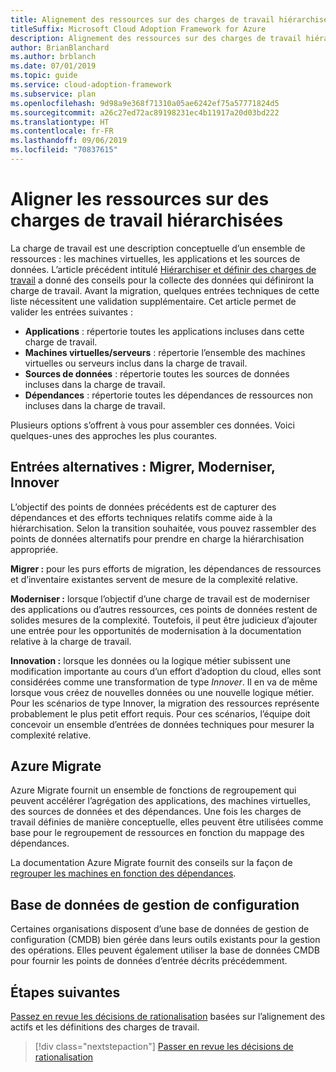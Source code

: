 ```yaml
---
title: Alignement des ressources sur des charges de travail hiérarchisées
titleSuffix: Microsoft Cloud Adoption Framework for Azure
description: Alignement des ressources sur des charges de travail hiérarchisées
author: BrianBlanchard
ms.author: brblanch
ms.date: 07/01/2019
ms.topic: guide
ms.service: cloud-adoption-framework
ms.subservice: plan
ms.openlocfilehash: 9d98a9e368f71310a05ae6242ef75a57771824d5
ms.sourcegitcommit: a26c27ed72ac89198231ec4b11917a20d03bd222
ms.translationtype: HT
ms.contentlocale: fr-FR
ms.lasthandoff: 09/06/2019
ms.locfileid: "70837615"
---
```

# <a name="align-assets-to-prioritized-workloads"></a>Aligner les ressources sur des charges de travail hiérarchisées

La charge de travail est une description conceptuelle d’un ensemble de ressources : les machines virtuelles, les applications et les sources de données. L’article précédent intitulé [Hiérarchiser et définir des charges de travail](./workloads.md) a donné des conseils pour la collecte des données qui définiront la charge de travail. Avant la migration, quelques entrées techniques de cette liste nécessitent une validation supplémentaire. Cet article permet de valider les entrées suivantes :

- **Applications** : répertorie toutes les applications incluses dans cette charge de travail.
- **Machines virtuelles/serveurs** : répertorie l’ensemble des machines virtuelles ou serveurs inclus dans la charge de travail.
- **Sources de données** : répertorie toutes les sources de données incluses dans la charge de travail.
- **Dépendances** : répertorie toutes les dépendances de ressources non incluses dans la charge de travail.

Plusieurs options s’offrent à vous pour assembler ces données. Voici quelques-unes des approches les plus courantes.

## <a name="alternative-inputs-migrate-modernize-innovate"></a>Entrées alternatives : Migrer, Moderniser, Innover

L’objectif des points de données précédents est de capturer des dépendances et des efforts techniques relatifs comme aide à la hiérarchisation. Selon la transition souhaitée, vous pouvez rassembler des points de données alternatifs pour prendre en charge la hiérarchisation appropriée.

**Migrer :** pour les purs efforts de migration, les dépendances de ressources et d’inventaire existantes servent de mesure de la complexité relative.

**Moderniser :** lorsque l’objectif d’une charge de travail est de moderniser des applications ou d’autres ressources, ces points de données restent de solides mesures de la complexité. Toutefois, il peut être judicieux d’ajouter une entrée pour les opportunités de modernisation à la documentation relative à la charge de travail.

**Innovation :** lorsque les données ou la logique métier subissent une modification importante au cours d’un effort d’adoption du cloud, elles sont considérées comme une transformation de type *Innover*. Il en va de même lorsque vous créez de nouvelles données ou une nouvelle logique métier. Pour les scénarios de type Innover, la migration des ressources représente probablement le plus petit effort requis. Pour ces scénarios, l’équipe doit concevoir un ensemble d’entrées de données techniques pour mesurer la complexité relative.

## <a name="azure-migrate"></a>Azure Migrate

Azure Migrate fournit un ensemble de fonctions de regroupement qui peuvent accélérer l’agrégation des applications, des machines virtuelles, des sources de données et des dépendances. Une fois les charges de travail définies de manière conceptuelle, elles peuvent être utilisées comme base pour le regroupement de ressources en fonction du mappage des dépendances.

La documentation Azure Migrate fournit des conseils sur la façon de [regrouper les machines en fonction des dépendances](https://docs.microsoft.com/azure/migrate/how-to-create-group-machine-dependencies).

## <a name="configuration-management-database"></a>Base de données de gestion de configuration

Certaines organisations disposent d’une base de données de gestion de configuration (CMDB) bien gérée dans leurs outils existants pour la gestion des opérations. Elles peuvent également utiliser la base de données CMDB pour fournir les points de données d’entrée décrits précédemment.

## <a name="next-steps"></a>Étapes suivantes

[Passez en revue les décisions de rationalisation](./review-rationalization.md) basées sur l’alignement des actifs et les définitions des charges de travail.

> [!div class="nextstepaction"]
> [Passer en revue les décisions de rationalisation](./review-rationalization.md)
